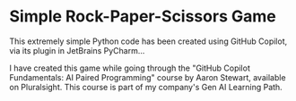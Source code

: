 # Simple Rock-Paper-Scissors Game

This extremely simple Python code has been created using GitHub Copilot, via its plugin in JetBrains PyCharm...

I have created this game while going through the "GitHub Copilot Fundamentals: AI Paired Programming" course by Aaron Stewart, available on Pluralsight. This course is part of my company's Gen AI Learning Path.
